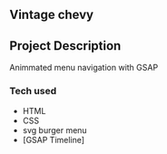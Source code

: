 ## Vintage chevy


## Project Description

Animmated menu navigation with GSAP


### Tech  used

- HTML
- CSS
- svg burger menu
- [GSAP Timeline]











[//]: #

[GASAP]: <https://greensock.com/docs/v3/GSAP/Timeline>
[Visual Studio Code]: <https://code.visualstudio.com>